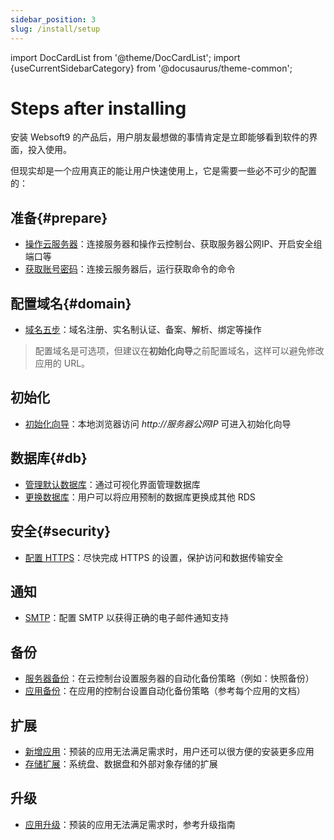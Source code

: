 ```yaml
---
sidebar_position: 3
slug: /install/setup
---
```


import DocCardList from '@theme/DocCardList';
import {useCurrentSidebarCategory} from '@docusaurus/theme-common';


# Steps after installing

安装 Websoft9 的产品后，用户朋友最想做的事情肯定是立即能够看到软件的界面，投入使用。   

但现实却是一个应用真正的能让用户快速使用上，它是需要一些必不可少的配置的：

## 准备{#prepare}

* [操作云服务器](../user/cloud)：连接服务器和操作云控制台、获取服务器公网IP、开启安全组端口等
* [获取账号密码](../user/credentials)：连接云服务器后，运行获取命令的命令

## 配置域名{#domain}

* [域名五步](../administrator/domain_step)：域名注册、实名制认证、备案、解析、绑定等操作

> 配置域名是可选项，但建议在**初始化向导**之前配置域名，这样可以避免修改应用的 URL。

## 初始化

* [初始化向导](../apps)：本地浏览器访问 *http://服务器公网IP* 可进入初始化向导

## 数据库{#db}

* [管理默认数据库](../user/dbgui)：通过可视化界面管理数据库
* [更换数据库](../administration/db_change)：用户可以将应用预制的数据库更换成其他 RDS

## 安全{#security}

* [配置  HTTPS](../administrator/domain_https)：尽快完成 HTTPS 的设置，保护访问和数据传输安全

## 通知

* [SMTP](../administrator/smtp)：配置 SMTP 以获得正确的电子邮件通知支持

## 备份

* [服务器备份](../administrator/backup_server)：在云控制台设置服务器的自动化备份策略（例如：快照备份）
* [应用备份](../administrator/backup_app)：在应用的控制台设置自动化备份策略（参考每个应用的文档）

## 扩展

* [新增应用](../user/app_create)：预装的应用无法满足需求时，用户还可以很方便的安装更多应用
* [存储扩展](../administrator/storage)：系统盘、数据盘和外部对象存储的扩展

## 升级

* [应用升级](../administrator/upgrade_app)：预装的应用无法满足需求时，参考升级指南
